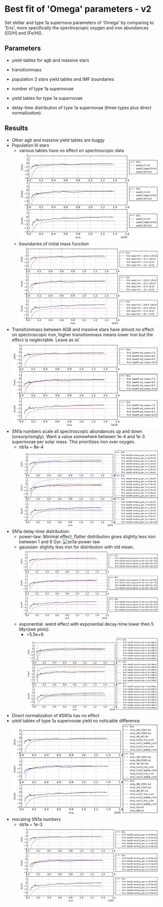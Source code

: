 Best fit of 'Omega' parameters - v2
===========================================

Set stellar and type 1a supernova  parameters of 'Omega' by comparing to 'Eris',
more specifically the spectroscopic oxygen and iron abundances ([O/H] and [Fe/H]).

Parameters
-----------

- yield-tables for agb and massive stars
- transitionmass
- population 3 stars yield tables and IMF boundaries

- number of type 1a supernovae
- yield tables for type 1a supernovae
- delay-time distribution of type 1a supernovae (three types plus direct normalization).

Results
--------
- Other agb and massive yield tables are buggy
- Population III stars
  - various tables have no effect on spectroscopic data
  ![pop3-tables](data/star_parameters_v3_n300.png)
  - boundaries of initial mass function 
  ![pop3-imf](data/star_parameters_v4_n300.png)
- Transitionmass between AGB and massive stars have almost no effect on spectroscopic iron, 
higher transitionmass means lower iron but the effect is neglectable. Leave as is!
![transitionmass](data/star_parameters_v2_n30.png)
- SN1a numbers scale all spectroscopic abundances up and down (unsurprisingly). Want a value somewhere between 1e-4 and 1e-3 supernovae per solar mass. This prioritizes iron over oxygen.
  - nb1a ~ 8e-4
![sn1a-numbers1](data/sn1a_parameters_v1_spectro_n30.png) 
- SN1a delay-time distribution:
  - power-law: Minimal effect, flatter distribution gives slightly less iron between 1 and 6 Gyr.
  ![sn1a-power-law](data/sn1a_parameters_v2_power_spectro_n30.png)
  - gaussian: slighlty less iron for distribution with old mean.
  ![sn1a-gauss](data/sn1a_parameters_v2_gauss_spectro_n30.png)
  - exponential: weird effect with exponential decay-time lower then 5 Myr(see plots).
    - ~5.5e+6
  ![sn1a-exp](data/sn1a_parameters_v2_exp_spectro_n30.png) 
- Direct normalization of \#SN1a has no effect
- yield tables of type 1a supernovae yield no noticable difference
![sn1a-tables](data/sn1a_parameters_v3_spectro_n30.png)
- rescaling SN1a numbers
  - nb1a ~ 1e-3
  ![sn1a-numbers2](data/sn1a_parameters_v4_spectro_n30.png) 

